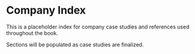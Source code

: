 # Company Index

This is a placeholder index for company case studies and references used throughout the book.

Sections will be populated as case studies are finalized.

